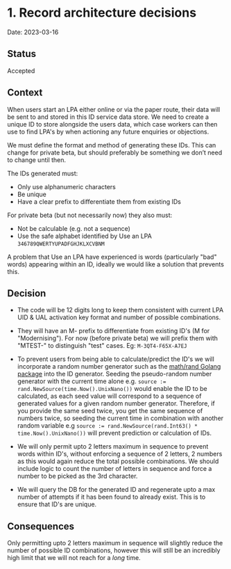 # 1. Record architecture decisions

Date: 2023-03-16

## Status

Accepted

## Context

When users start an LPA either online or via the paper route, their data will be sent to and stored in this ID service data store. We need to create a unique ID to store alongside the users data, which case workers can then use to find LPA's by when actioning any future enquiries or objections.

We must define the format and method of generating these IDs. This can change for private beta, but should preferably be something we don’t need to change until then.

The IDs generated must:
- Only use alphanumeric characters
- Be unique
- Have a clear prefix to differentiate them from existing IDs


For private beta (but not necessarily now) they also must:
- Not be calculable (e.g. not a sequence)
- Use the safe alphabet identified by Use an LPA `346789QWERTYUPADFGHJKLXCVBNM`

A problem that Use an LPA have experienced is words (particularly "bad" words) appearing within an ID, ideally we would like a solution that prevents this.

## Decision

- The code will be 12 digits long to keep them consistent with current LPA UID & UAL activation key format and number of possible combinations. 
- They will have an M- prefix to differentiate from existing ID's (M for "Modernising"). For now (before private beta) we will prefix them with "MTEST-" to distinguish "test" cases.
Eg: `M-3QT4-F65X-A7EJ`

- To prevent users from being able to calculate/predict the ID's we will incorporate a random number generator such as the [math/rand Golang package](https://pkg.go.dev/math/rand) into the ID generator. Seeding the pseudo-random number generator with the current time alone e.g. `source := rand.NewSource(time.Now().UnixNano())` would enable the ID to be calculated, as each seed value will correspond to a sequence of generated values for a given random number generator. Therefore, if you provide the same seed twice, you get the same sequence of numbers twice, so seeding the current time in combination with another random variable e.g `source := rand.NewSource(rand.Int63() * time.Now().UnixNano())` will prevent prediction or calculation of IDs.

- We will only permit upto 2 letters maximum in sequence to prevent words within ID's, without enforcing a sequence of 2 letters, 2 numbers as this would again reduce the total possible combinations. We should include logic to count the number of letters in sequence and force a number to be picked as the 3rd character.
- We will query the DB for the generated ID and regenerate upto a max number of attempts if it has been found to already exist. This is to ensure that ID's are unique.


## Consequences

Only permitting upto 2 letters maximum in sequence will slightly reduce the number of possible ID combinations, however this will still be an incredibly high limit that we will not reach for a *long* time. 
